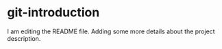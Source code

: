 # git-introduction
I am editing the README file. Adding some more details about the project description.
